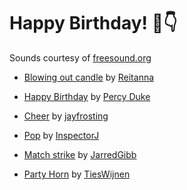 # Happy Birthday! 🎂👇


Sounds courtesy of [freesound.org](https://freesound.org)

- [Blowing out candle](https://freesound.org/people/Reitanna/sounds/242867/#) by [Reitanna](https://freesound.org/people/Reitanna/)

- [Happy Birthday](https://freesound.org/people/Percy%20Duke/sounds/23270/#) by [Percy Duke](https://freesound.org/people/Percy%20Duke/)

- [Cheer](https://freesound.org/people/jayfrosting/sounds/333404/#) by [jayfrosting](https://freesound.org/people/jayfrosting/)

- [Pop](https://freesound.org/people/InspectorJ/sounds/411639/#) by [InspectorJ](https://freesound.org/people/jayfrosting/sounds/333404/#)

- [Match strike](https://freesound.org/people/JarredGibb/sounds/248236/#) by [JarredGibb](https://freesound.org/people/JarredGibb/)

- [Party Horn](https://freesound.org/people/TiesWijnen/sounds/460496/#) by [TiesWijnen](https://freesound.org/people/TiesWijnen/)
